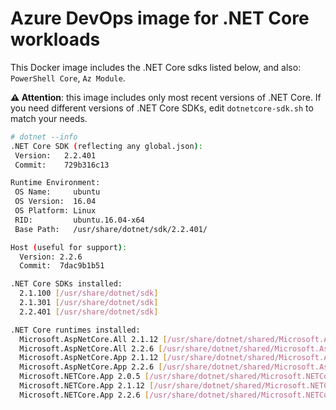 # Azure DevOps image for .NET Core workloads
This Docker image includes the .NET Core sdks listed below, and also: `PowerShell Core`, `Az Module`.

**⚠️ Attention**: this image includes only most recent versions of .NET Core. If you need different versions of .NET Core SDKs, edit `dotnetcore-sdk.sh` to match your needs.

```bash
# dotnet --info
.NET Core SDK (reflecting any global.json):
 Version:   2.2.401
 Commit:    729b316c13

Runtime Environment:
 OS Name:     ubuntu
 OS Version:  16.04
 OS Platform: Linux
 RID:         ubuntu.16.04-x64
 Base Path:   /usr/share/dotnet/sdk/2.2.401/

Host (useful for support):
  Version: 2.2.6
  Commit:  7dac9b1b51

.NET Core SDKs installed:
  2.1.100 [/usr/share/dotnet/sdk]
  2.1.301 [/usr/share/dotnet/sdk]
  2.2.401 [/usr/share/dotnet/sdk]

.NET Core runtimes installed:
  Microsoft.AspNetCore.All 2.1.12 [/usr/share/dotnet/shared/Microsoft.AspNetCore.All]
  Microsoft.AspNetCore.All 2.2.6 [/usr/share/dotnet/shared/Microsoft.AspNetCore.All]
  Microsoft.AspNetCore.App 2.1.12 [/usr/share/dotnet/shared/Microsoft.AspNetCore.App]
  Microsoft.AspNetCore.App 2.2.6 [/usr/share/dotnet/shared/Microsoft.AspNetCore.App]
  Microsoft.NETCore.App 2.0.5 [/usr/share/dotnet/shared/Microsoft.NETCore.App]
  Microsoft.NETCore.App 2.1.12 [/usr/share/dotnet/shared/Microsoft.NETCore.App]
  Microsoft.NETCore.App 2.2.6 [/usr/share/dotnet/shared/Microsoft.NETCore.App]
```
